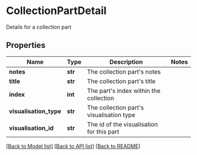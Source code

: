 # CollectionPartDetail

Details for a collection part

## Properties
Name | Type | Description | Notes
------------ | ------------- | ------------- | -------------
**notes** | **str** | The collection part&#39;s notes | 
**title** | **str** | The collection part&#39;s title | 
**index** | **int** | The part&#39;s index within the collection | 
**visualisation_type** | **str** | The collection part&#39;s visualisation type | 
**visualisation_id** | **str** | The id of the visualisation for this part | 

[[Back to Model list]](../README.md#documentation-for-models) [[Back to API list]](../README.md#documentation-for-api-endpoints) [[Back to README]](../README.md)


